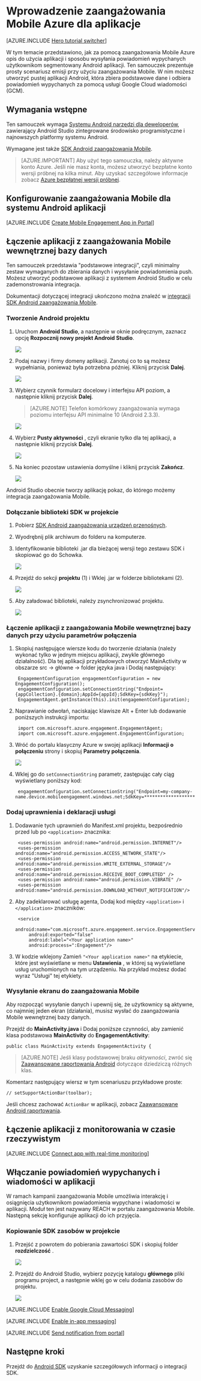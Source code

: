 <properties
    pageTitle="Rozpoczynanie pracy z Android zaangażowania Mobile Azure aplikacji"
    description="Dowiedz się, jak za pomocą zaangażowania Mobile Azure analizy i wypychanych powiadomień dla aplikacje."
    services="mobile-engagement"
    documentationCenter="android"
    authors="piyushjo"
    manager="erikre"
    editor="" />

<tags
    ms.service="mobile-engagement"
    ms.workload="mobile"
    ms.tgt_pltfrm="mobile-android"
    ms.devlang="Java"
    ms.topic="hero-article"
    ms.date="08/10/2016"
    ms.author="piyushjo;ricksal" />

# <a name="get-started-with-azure-mobile-engagement-for-android-apps"></a>Wprowadzenie zaangażowania Mobile Azure dla aplikacje

[AZURE.INCLUDE [Hero tutorial switcher](../../includes/mobile-engagement-hero-tutorial-switcher.md)]

W tym temacie przedstawiono, jak za pomocą zaangażowania Mobile Azure opis do użycia aplikacji i sposobu wysyłania powiadomień wypychanych użytkownikom segmentowany Android aplikacji.
Ten samouczek prezentuje prosty scenariusz emisji przy użyciu zaangażowania Mobile. W nim możesz utworzyć pustej aplikacji Android, która zbiera podstawowe dane i odbiera powiadomień wypychanych za pomocą usługi Google Cloud wiadomości (GCM).

## <a name="prerequisites"></a>Wymagania wstępne

Ten samouczek wymaga [Systemu Android narzędzi dla deweloperów](https://developer.android.com/sdk/index.html), zawierający Android Studio zintegrowane środowisko programistyczne i najnowszych platformy systemu Android.

Wymagane jest także [SDK Android zaangażowania Mobile](https://aka.ms/vq9mfn).

> [AZURE.IMPORTANT] Aby użyć tego samouczka, należy aktywne konto Azure. Jeśli nie masz konta, możesz utworzyć bezpłatne konto wersji próbnej na kilka minut. Aby uzyskać szczegółowe informacje zobacz [Azure bezpłatnej wersji próbnej](https://azure.microsoft.com/pricing/free-trial/?WT.mc_id=A0E0E5C02&amp;returnurl=http%3A%2F%2Fazure.microsoft.com%2Fen-us%2Fdocumentation%2Farticles%2Fmobile-engagement-android-get-started).

## <a name="set-up-mobile-engagement-for-your-android-app"></a>Konfigurowanie zaangażowania Mobile dla systemu Android aplikacji

[AZURE.INCLUDE [Create Mobile Engagement App in Portal](../../includes/mobile-engagement-create-app-in-portal-new.md)]

## <a name="connect-your-app-to-the-mobile-engagement-backend"></a>Łączenie aplikacji z zaangażowania Mobile wewnętrznej bazy danych

Ten samouczek przedstawia "podstawowe integracji", czyli minimalny zestaw wymaganych do zbierania danych i wysyłanie powiadomienia push. Możesz utworzyć podstawowe aplikacji z systemem Android Studio w celu zademonstrowania integracja.

Dokumentacji dotyczącej integracji ukończono można znaleźć w [integracji SDK Android zaangażowania Mobile](mobile-engagement-android-sdk-overview.md).

### <a name="create-an-android-project"></a>Tworzenie Android projektu

1. Uruchom **Android Studio**, a następnie w oknie podręcznym, zaznacz opcję **Rozpocznij nowy projekt Android Studio**.

    ![][1]

2. Podaj nazwy i firmy domeny aplikacji. Zanotuj co to są możesz wypełniania, ponieważ była potrzebna później. Kliknij przycisk **Dalej**.

    ![][2]

3. Wybierz czynnik formularz docelowy i interfejsu API poziom, a następnie kliknij przycisk **Dalej**.

    >[AZURE.NOTE] Telefon komórkowy zaangażowania wymaga poziomu interfejsu API minimalne 10 (Android 2.3.3).

    ![][3]

4. Wybierz **Pusty aktywności** , czyli ekranie tylko dla tej aplikacji, a następnie kliknij przycisk **Dalej**.

    ![][4]

5. Na koniec pozostaw ustawienia domyślne i kliknij przycisk **Zakończ**.

    ![][5]

Android Studio obecnie tworzy aplikację pokaz, do którego możemy integracja zaangażowania Mobile.

### <a name="include-the-sdk-library-in-your-project"></a>Dołączanie biblioteki SDK w projekcie

1. Pobierz [SDK Android zaangażowania urządzeń przenośnych](https://aka.ms/vq9mfn).
2. Wyodrębnij plik archiwum do folderu na komputerze.
3. Identyfikowanie biblioteki .jar dla bieżącej wersji tego zestawu SDK i skopiować go do Schowka.

      ![][6]

4. Przejdź do sekcji **projektu** (1) i Wklej .jar w folderze bibliotekami (2).

      ![][7]

5. Aby załadować biblioteki, należy zsynchronizować projektu.

      ![][8]

### <a name="connect-your-app-to-mobile-engagement-backend-with-the-connection-string"></a>Łączenie aplikacji z zaangażowania Mobile wewnętrznej bazy danych przy użyciu parametrów połączenia

1. Skopiuj następujące wiersze kodu do tworzenie działania (należy wykonać tylko w jednym miejscu aplikacji, zwykle głównego działalność). Dla tej aplikacji przykładowych otworzyć MainActivity w obszarze src -> główne -> folder języka java i Dodaj następujący:

        EngagementConfiguration engagementConfiguration = new EngagementConfiguration();
        engagementConfiguration.setConnectionString("Endpoint={appCollection}.{domain};AppId={appId};SdkKey={sdkKey}");
        EngagementAgent.getInstance(this).init(engagementConfiguration);

2. Naprawianie odwołań, naciskając klawisze Alt + Enter lub dodawanie poniższych instrukcji importu:

        import com.microsoft.azure.engagement.EngagementAgent;
        import com.microsoft.azure.engagement.EngagementConfiguration;

3. Wróć do portalu klasyczny Azure w swojej aplikacji **Informacji o połączeniu** strony i skopiuj **Parametry połączenia**.

      ![][9]

4. Wklej go do `setConnectionString` parametr, zastępując cały ciąg wyświetlany poniższy kod:

        engagementConfiguration.setConnectionString("Endpoint=my-company-name.device.mobileengagement.windows.net;SdkKey=********************;AppId=*********");

### <a name="add-permissions-and-a-service-declaration"></a>Dodaj uprawnienia i deklaracji usługi

1. Dodawanie tych uprawnień do Manifest.xml projektu, bezpośrednio przed lub po `<application>` znacznika:

        <uses-permission android:name="android.permission.INTERNET"/>
        <uses-permission android:name="android.permission.ACCESS_NETWORK_STATE"/>
        <uses-permission android:name="android.permission.WRITE_EXTERNAL_STORAGE"/>
        <uses-permission android:name="android.permission.RECEIVE_BOOT_COMPLETED" />
        <uses-permission android:name="android.permission.VIBRATE" />
        <uses-permission android:name="android.permission.DOWNLOAD_WITHOUT_NOTIFICATION"/>

2. Aby zadeklarować usługę agenta, Dodaj kod między `<application>` i `</application>` znaczników:

        <service
            android:name="com.microsoft.azure.engagement.service.EngagementService"
            android:exported="false"
            android:label="<Your application name>"
            android:process=":Engagement"/>

3. W kodzie wklejony Zamień `"<Your application name>"` na etykiecie, które jest wyświetlane w menu **Ustawienia** , w której są wyświetlane usług uruchomionych na tym urządzeniu. Na przykład możesz dodać wyraz "Usługi" tej etykiety.

### <a name="send-a-screen-to-mobile-engagement"></a>Wysyłanie ekranu do zaangażowania Mobile

Aby rozpocząć wysyłanie danych i upewnij się, że użytkownicy są aktywne, co najmniej jeden ekran (działania), musisz wysłać do zaangażowania Mobile wewnętrznej bazy danych.

Przejdź do **MainActivity.java** i Dodaj poniższe czynności, aby zamienić klasa podstawowa **MainActivity** do **EngagementActivity**:

    public class MainActivity extends EngagementActivity {

> [AZURE.NOTE] Jeśli klasy podstawowej braku *aktywności*, zwróć się [Zaawansowane raportowania Android](mobile-engagement-android-advanced-reporting.md#modifying-your-codeactivitycode-classes) dotyczące dziedziczą różnych klas.


Komentarz następujący wiersz w tym scenariuszu przykładowe proste:

    // setSupportActionBar(toolbar);

Jeśli chcesz zachować `ActionBar` w aplikacji, zobacz [Zaawansowane Android raportowania](mobile-engagement-android-advanced-reporting.md#modifying-your-codeactivitycode-classes).

## <a name="connect-app-with-real-time-monitoring"></a>Łączenie aplikacji z monitorowania w czasie rzeczywistym

[AZURE.INCLUDE [Connect app with real-time monitoring](../../includes/mobile-engagement-connect-app-with-monitor.md)]

## <a name="enable-push-notifications-and-in-app-messaging"></a>Włączanie powiadomień wypychanych i wiadomości w aplikacji

W ramach kampanii zaangażowania Mobile umożliwia interakcję i osiągnięcia użytkownikom powiadomienia wypychane i wiadomości w aplikacji. Moduł ten jest nazywany REACH w portalu zaangażowania Mobile.
Następną sekcję konfiguruje aplikacji do ich przyjęcia.

### <a name="copy-sdk-resources-in-your-project"></a>Kopiowanie SDK zasobów w projekcie

1. Przejść z powrotem do pobierania zawartości SDK i skopiuj folder **rozdzielczość** .

    ![][10]

2. Przejdź do Android Studio, wybierz pozycję katalogu **głównego** pliki programu project, a następnie wklej go w celu dodania zasobów do projektu.

    ![][11]

[AZURE.INCLUDE [Enable Google Cloud Messaging](../../includes/mobile-engagement-enable-google-cloud-messaging.md)]

[AZURE.INCLUDE [Enable in-app messaging](../../includes/mobile-engagement-android-send-push.md)]

[AZURE.INCLUDE [Send notification from portal](../../includes/mobile-engagement-android-send-push-from-portal.md)]

## <a name="next-steps"></a>Następne kroki

Przejdź do [Android SDK](mobile-engagement-android-sdk-overview.md) uzyskanie szczegółowych informacji o integracji SDK.

<!-- Images. -->
[1]: ./media/mobile-engagement-android-get-started/android-studio-new-project.png
[2]: ./media/mobile-engagement-android-get-started/android-studio-project-props.png
[3]: ./media/mobile-engagement-android-get-started/android-studio-project-props2.png
[4]: ./media/mobile-engagement-android-get-started/android-studio-add-activity.png
[5]: ./media/mobile-engagement-android-get-started/android-studio-activity-name.png
[6]: ./media/mobile-engagement-android-get-started/sdk-content.png
[7]: ./media/mobile-engagement-android-get-started/paste-jar.png
[8]: ./media/mobile-engagement-android-get-started/sync-project.png
[9]: ./media/mobile-engagement-android-get-started/app-connection-info-page.png
[10]: ./media/mobile-engagement-android-get-started/copy-resources.png
[11]: ./media/mobile-engagement-android-get-started/paste-resources.png
